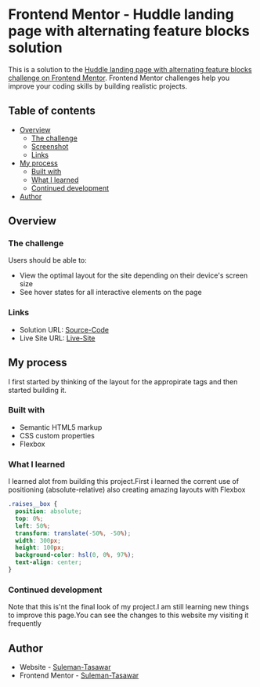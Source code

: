 # Frontend Mentor - Huddle landing page with alternating feature blocks solution

This is a solution to the [Huddle landing page with alternating feature blocks challenge on Frontend Mentor](https://www.frontendmentor.io/challenges/huddle-landing-page-with-alternating-feature-blocks-5ca5f5981e82137ec91a5100). Frontend Mentor challenges help you improve your coding skills by building realistic projects.

## Table of contents

- [Overview](#overview)
  - [The challenge](#the-challenge)
  - [Screenshot](#screenshot)
  - [Links](#links)
- [My process](#my-process)
  - [Built with](#built-with)
  - [What I learned](#what-i-learned)
  - [Continued development](#continued-development)
- [Author](#author)

## Overview

### The challenge

Users should be able to:

- View the optimal layout for the site depending on their device's screen size
- See hover states for all interactive elements on the page

### Links

- Solution URL: [Source-Code](https://github.com/Suleman-Tasawar/huddle-landing-page-with-alternating-feature-blocks-master)
- Live Site URL: [Live-Site](https://suleman-tasawar.github.io/huddle-landing-page-with-alternating-feature-blocks-master/)

## My process

I first started by thinking of the layout for the appropirate tags and then started building it.

### Built with

- Semantic HTML5 markup
- CSS custom properties
- Flexbox

### What I learned

I learned alot from building this project.First i learned the corrent use of positioning (absolute-relative) also creating amazing layouts with Flexbox

```css
.raises__box {
  position: absolute;
  top: 0%;
  left: 50%;
  transform: translate(-50%, -50%);
  width: 300px;
  height: 100px;
  background-color: hsl(0, 0%, 97%);
  text-align: center;
}
```

### Continued development

Note that this is'nt the final look of my project.I am still learning new things to improve this page.You can see the changes to this website my visiting it frequently

## Author

- Website - [Suleman-Tasawar](https://suleman-tasawar-portfolio.on.drv.tw/pages/)
- Frontend Mentor - [Suleman-Tasawar](https://www.frontendmentor.io/profile/Suleman-Tasawar)
